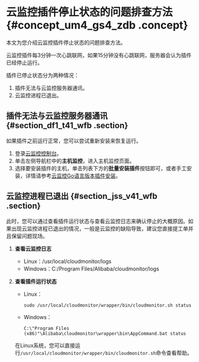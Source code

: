 # 云监控插件停止状态的问题排查方法 {#concept_um4_gs4_zdb .concept}

本文为您介绍云监控插件停止状态的问题排查方法。

云监控插件每3分钟一次心跳联网，如果15分钟没有心跳联网，服务器会认为插件已经停止运行。

插件已停止状态分为两种情况：

1.  插件无法与云监控服务器通讯。
2.  云监控进程已退出。

## 插件无法与云监控服务器通讯 {#section_df1_t41_wfb .section}

如果插件之前运行正常，您可以尝试重新安装来恢复运行。

1.  登录[云监控控制台](https://cms-intl.console.aliyun.com)。
2.  单击左侧导航栏中的**主机监控**，进入主机监控页面。
3.  选择要安装插件的主机，单击列表下方的**批量安装插件**按钮即可，或者手工安装，详情请参考[云监控Go语言版本插件安装](../../../../intl.zh-CN/用户指南/主机监控/云监控Go语言版本插件安装.md#)。

## 云监控进程已退出 {#section_jss_v41_wfb .section}

此时，您可以通过查看插件运行状态与查看云监控日志来确认停止的大概原因。如果出现云监控进程已退出的情况，一般是云监控的缺陷导致，建议您直接提工单并且保留问题现场。

1.  **查看云监控日志** 
    -   Linux：/usr/local/cloudmonitor/logs
    -   Windows：C:/Program Files/Alibaba/cloudmonitor/logs
2.  **查看插件运行状态** 

    -   Linux：

        ``` {#codeblock_s49_dy8_kh1}
        sudo /usr/local/cloudmonitor/wrapper/bin/cloudmonitor.sh status
        ```

    -   Windows：

        ``` {#codeblock_uy6_iar_ovl}
        C:\"Program Files (x86)"\Alibaba\cloudmonitor\wrapper\bin\AppCommand.bat status
        ```

    在Linux系统，您可以直接运行`/usr/local/cloudmonitor/wrapper/bin/cloudmonitor.sh`命令查看帮助。


